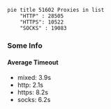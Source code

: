 
```mermaid
pie title 51602 Proxies in list
    "HTTP" : 28505
    "HTTPS": 10522
    "SOCKS" : 19083
```

### Some Info
#### Average Timeout

- mixed: 3.9s
- http: 2.1s
- https: 8.2s
- socks: 6.2s